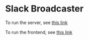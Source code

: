 # Slack Broadcaster

To run the server, see [this link](https://github.com/pietrocaselani/Slack-Broadcaster/blob/master/Server/readme.md)

To run the frontend, see [this link](https://github.com/pietrocaselani/Slack-Broadcaster/blob/master/Frontend/README.md)
